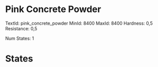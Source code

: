 # Pink Concrete Powder
TextId: pink_concrete_powder
MinId: 8400
MaxId: 8400
Hardness: 0,5
Resistance: 0,5

Num States: 1
# States
```

```